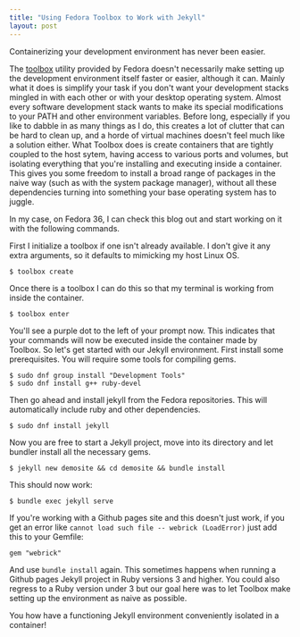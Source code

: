 ```yaml
---
title: "Using Fedora Toolbox to Work with Jekyll"
layout: post
---
```


Containerizing your development environment has never been easier.

The [toolbox](https://docs.fedoraproject.org/en-US/fedora-silverblue/toolbox/) utility provided by Fedora doesn't necessarily make setting up the development environment itself faster or easier, although it can. Mainly what it does is simplify your task if you don't want your development stacks mingled in with each other or with your desktop operating system. Almost every software development stack wants to make its special modifications to your PATH and other environment variables. Before long, especially if you like to dabble in as many things as I do, this creates a lot of clutter that can be hard to clean up, and a horde of virtual machines doesn't feel much like a solution either. What Toolbox does is create containers that are tightly coupled to the host sytem, having access to various ports and volumes, but isolating everything that you're installing and executing inside a container. This gives you some freedom to install a broad range of packages in the naive way (such as with the system package manager), without all these dependencies turning into something your base operating system has to juggle.

In my case, on Fedora 36, I can check this blog out and start working on it with the following commands.

First I initialize a toolbox if one isn't already available. I don't give it any extra arguments, so it defaults to mimicking my host Linux OS.
```
$ toolbox create
```
Once there is a toolbox I can do this so that my terminal is working from inside the container.
```
$ toolbox enter
```
You'll see a purple dot to the left of your prompt now. This indicates that your commands will now be executed inside the container made by Toolbox. So let's get started with our Jekyll environment. First install some prerequisites. You will require some tools for compiling gems.

```
$ sudo dnf group install "Development Tools"
$ sudo dnf install g++ ruby-devel
```

Then go ahead and install jekyll from the Fedora repositories. This will automatically include ruby and other dependencies.
```
$ sudo dnf install jekyll
```

Now you are free to start a Jekyll project, move into its directory and let bundler install all the necessary gems.
```
$ jekyll new demosite && cd demosite && bundle install
```

This should now work:
```
$ bundle exec jekyll serve
```

If you're working with a Github pages site and this doesn't just work, if you get an error like `cannot load such file -- webrick (LoadError)` just add this to your Gemfile:
```
gem "webrick"
```
And use `bundle install` again. This sometimes happens when running a Github pages Jekyll project in Ruby versions 3 and higher. You could also regress to a Ruby version under 3 but our goal here was to let Toolbox make setting up the environment as naive as possible.

You how have a functioning Jekyll environment conveniently isolated in a container!